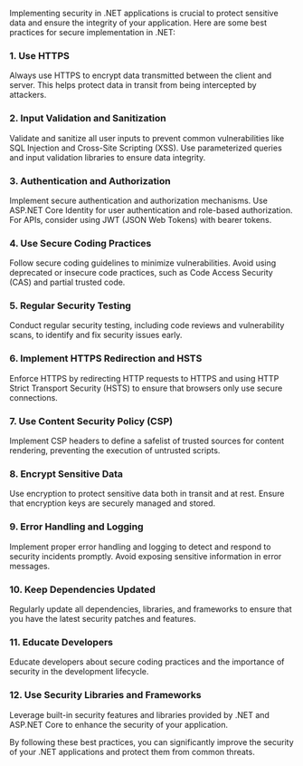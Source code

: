 Implementing security in .NET applications is crucial to protect sensitive data and ensure the integrity of your application. Here are some best practices for secure implementation in .NET:

### 1. **Use HTTPS**
Always use HTTPS to encrypt data transmitted between the client and server. This helps protect data in transit from being intercepted by attackers.

### 2. **Input Validation and Sanitization**
Validate and sanitize all user inputs to prevent common vulnerabilities like SQL Injection and Cross-Site Scripting (XSS). Use parameterized queries and input validation libraries to ensure data integrity.

### 3. **Authentication and Authorization**
Implement secure authentication and authorization mechanisms. Use ASP.NET Core Identity for user authentication and role-based authorization. For APIs, consider using JWT (JSON Web Tokens) with bearer tokens.

### 4. **Use Secure Coding Practices**
Follow secure coding guidelines to minimize vulnerabilities. Avoid using deprecated or insecure code practices, such as Code Access Security (CAS) and partial trusted code.

### 5. **Regular Security Testing**
Conduct regular security testing, including code reviews and vulnerability scans, to identify and fix security issues early.

### 6. **Implement HTTPS Redirection and HSTS**
Enforce HTTPS by redirecting HTTP requests to HTTPS and using HTTP Strict Transport Security (HSTS) to ensure that browsers only use secure connections.

### 7. **Use Content Security Policy (CSP)**
Implement CSP headers to define a safelist of trusted sources for content rendering, preventing the execution of untrusted scripts.

### 8. **Encrypt Sensitive Data**
Use encryption to protect sensitive data both in transit and at rest. Ensure that encryption keys are securely managed and stored.

### 9. **Error Handling and Logging**
Implement proper error handling and logging to detect and respond to security incidents promptly. Avoid exposing sensitive information in error messages.

### 10. **Keep Dependencies Updated**
Regularly update all dependencies, libraries, and frameworks to ensure that you have the latest security patches and features.

### 11. **Educate Developers**
Educate developers about secure coding practices and the importance of security in the development lifecycle.

### 12. **Use Security Libraries and Frameworks**
Leverage built-in security features and libraries provided by .NET and ASP.NET Core to enhance the security of your application.

By following these best practices, you can significantly improve the security of your .NET applications and protect them from common threats.

